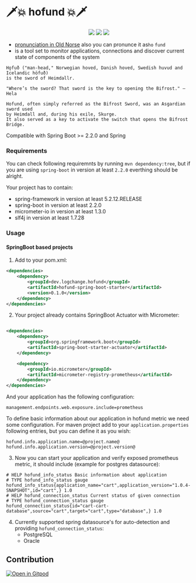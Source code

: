 # 🗡️💥 hofund 💥🗡️

<p align="center">
    <a href="https://github.com/logchange/hofund/graphs/contributors" alt="Contributors">
        <img src="https://img.shields.io/github/contributors/logchange/hofund" /></a>
    <a href="https://github.com/logchange/hofund/pulse" alt="Activity">
        <img src="https://img.shields.io/github/commit-activity/m/logchange/hofund" /></a>
    <a href="https://search.maven.org/search?q=g:%22dev.logchange.hofund%22%20AND%20a:%22hofund-spring-boot-starter%22" alt="Maven Central">
        <img src="https://img.shields.io/maven-central/v/dev.logchange.hofund/hofund-spring-boot-starter.svg?label=Maven%20Central" /></a>
</p>

- [pronunciation in Old Norse](https://forvo.com/word/h%C7%ABfu%C3%B0/) also you can pronunce it as`ho` `fund`
- is a tool set to monitor applications, connections and discover current state of components of the system


```
Hǫfuð ("man-head," Norwegian hoved, Danish hoved, Swedish huvud and Icelandic höfuð) 
is the sword of Heimdallr.

"Where’s the sword? That sword is the key to opening the Bifrost." ― Hela

Hofund, often simply referred as the Bifrost Sword, was an Asgardian sword used 
by Heimdall and, during his exile, Skurge. 
It also served as a key to activate the switch that opens the Bifrost Bridge.
```

Compatible with Spring Boot >= 2.2.0 and Spring

### Requirements

You can check following requiremnts by running `mvn dependency:tree`, but if you are using `spring-boot` in version at
least `2.2.0` everthing should be alright.

Your project has to contain:

- spring-framework in version at least 5.2.12.RELEASE
- spring-boot in version at least 2.2.0
- micrometer-io in version at least 1.3.0
- slf4j in version at least 1.7.28

### Usage

#### SpringBoot based projects

1. Add to your pom.xml:

```xml
<dependencies>
    <dependency>
        <groupId>dev.logchange.hofund</groupId>
        <artifactId>hofund-spring-boot-starter</artifactId>
        <version>0.1.0</version>
    </dependency>
</dependencies>
```

2. Your project already contains SpringBoot Actuator with Micrometer:

```xml

<dependencies>
    <dependency>
        <groupId>org.springframework.boot</groupId>
        <artifactId>spring-boot-starter-actuator</artifactId>
    </dependency>

    <dependency>
        <groupId>io.micrometer</groupId>
        <artifactId>micrometer-registry-prometheus</artifactId>
    </dependency>
</dependencies>
```

And your application has the following configuration:

```properties
management.endpoints.web.exposure.include=prometheus
```

To define basic information about our application in hofund metric we need some configuration.
For maven project add to your `application.properties` following entries, but you can define it as you wish:

```properties
hofund.info.application.name=@project.name@
hofund.info.application.version=@project.version@
```

3. Now you can start your application and verify exposed prometheus metric, it should include (example for postgres
   datasource):

```text
# HELP hofund_info_status Basic information about application
# TYPE hofund_info_status gauge
hofund_info_status{application_name="cart",application_version="1.0.4-SNAPSHOT",id="cart",} 1.0
# HELP hofund_connection_status Current status of given connection
# TYPE hofund_connection_status gauge
hofund_connection_status{id="cart-cart-database",source="cart",target="cart",type="database",} 1.0
```

4. Currently supported spring datasource's for auto-detection and providing `hofund_connection_status`:
   - PostgreSQL
   - Oracle
   
## Contribution

[![Open in Gitpod](https://gitpod.io/button/open-in-gitpod.svg)](https://gitpod.io/#https://github.com/logchange/hofund)
